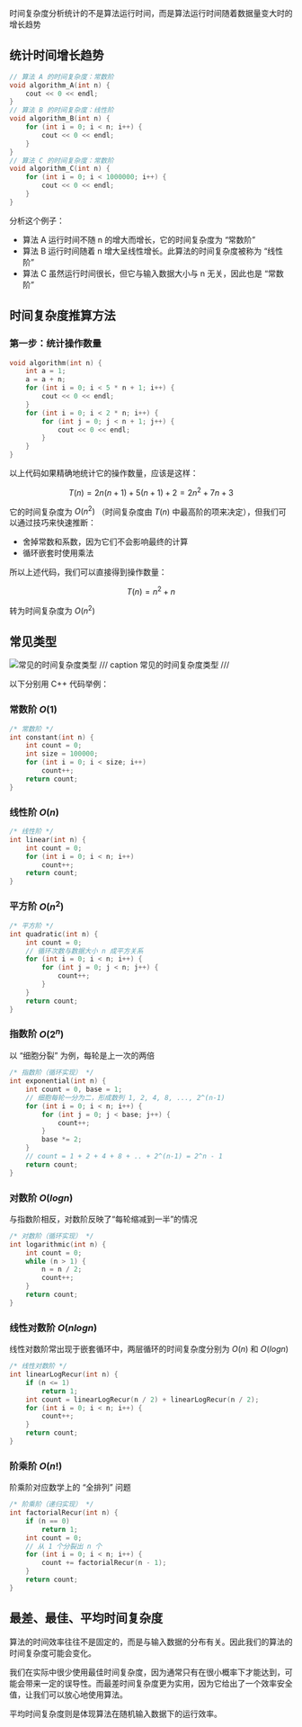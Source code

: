 时间复杂度分析统计的不是算法运行时间，而是算法运行时间随着数据量变大时的增长趋势

## 统计时间增长趋势

```C++
// 算法 A 的时间复杂度：常数阶
void algorithm_A(int n) {
    cout << 0 << endl;
}
// 算法 B 的时间复杂度：线性阶
void algorithm_B(int n) {
    for (int i = 0; i < n; i++) {
        cout << 0 << endl;
    }
}
// 算法 C 的时间复杂度：常数阶
void algorithm_C(int n) {
    for (int i = 0; i < 1000000; i++) {
        cout << 0 << endl;
    }
}
```

分析这个例子：

- 算法 A 运行时间不随 n 的增大而增长，它的时间复杂度为 “常数阶”
- 算法 B 运行时间随着 n 增大呈线性增长。此算法的时间复杂度被称为 “线性阶”
- 算法 C 虽然运行时间很长，但它与输入数据大小与 n 无关，因此也是 “常数阶”


## 时间复杂度推算方法

### 第一步：统计操作数量

```C++
void algorithm(int n) {
    int a = 1;
    a = a + n;
    for (int i = 0; i < 5 * n + 1; i++) {
        cout << 0 << endl;
    }
    for (int i = 0; i < 2 * n; i++) {
        for (int j = 0; j < n + 1; j++) {
            cout << 0 << endl;
        }
    }
}
```

以上代码如果精确地统计它的操作数量，应该是这样：

$$ T(n) = 2n(n + 1) + 5(n + 1) + 2 = 2n^2 + 7n + 3 $$

它的时间复杂度为 $O(n^2)$ （时间复杂度由 $T(n)$ 中最高阶的项来决定），但我们可以通过技巧来快速推断：

- 舍掉常数和系数，因为它们不会影响最终的计算
- 循环嵌套时使用乘法

所以上述代码，我们可以直接得到操作数量：

$$ T(n) = n^2 + n $$

转为时间复杂度为 $O(n^2)$

## 常见类型

![常见的时间复杂度类型](time_complex_0.png)
/// caption
常见的时间复杂度类型
///

以下分别用 C++ 代码举例：

### 常数阶 $O(1)$

```C++
/* 常数阶 */
int constant(int n) {
    int count = 0;
    int size = 100000;
    for (int i = 0; i < size; i++)
        count++;
    return count;
}
```

### 线性阶 $O(n)$

```C++
/* 线性阶 */
int linear(int n) {
    int count = 0;
    for (int i = 0; i < n; i++)
        count++;
    return count;
}
```

### 平方阶 $O(n^2)$

```C++
/* 平方阶 */
int quadratic(int n) {
    int count = 0;
    // 循环次数与数据大小 n 成平方关系
    for (int i = 0; i < n; i++) {
        for (int j = 0; j < n; j++) {
            count++;
        }
    }
    return count;
}
```

### 指数阶 $O(2^n)$

以 “细胞分裂” 为例，每轮是上一次的两倍

```C++
/* 指数阶（循环实现） */
int exponential(int n) {
    int count = 0, base = 1;
    // 细胞每轮一分为二，形成数列 1, 2, 4, 8, ..., 2^(n-1)
    for (int i = 0; i < n; i++) {
        for (int j = 0; j < base; j++) {
            count++;
        }
        base *= 2;
    }
    // count = 1 + 2 + 4 + 8 + .. + 2^(n-1) = 2^n - 1
    return count;
}
```

### 对数阶 $O(log n)$

与指数阶相反，对数阶反映了“每轮缩减到一半”的情况

```C++
/* 对数阶（循环实现） */
int logarithmic(int n) {
    int count = 0;
    while (n > 1) {
        n = n / 2;
        count++;
    }
    return count;
}
```

### 线性对数阶 $O(n log n)$

线性对数阶常出现于嵌套循环中，两层循环的时间复杂度分别为 $O(n)$ 和 $O(log n)$

```C++
/* 线性对数阶 */
int linearLogRecur(int n) {
    if (n <= 1)
        return 1;
    int count = linearLogRecur(n / 2) + linearLogRecur(n / 2);
    for (int i = 0; i < n; i++) {
        count++;
    }
    return count;
}
```

### 阶乘阶 $O(n!)$

阶乘阶对应数学上的 “全排列” 问题

```C++
/* 阶乘阶（递归实现） */
int factorialRecur(int n) {
    if (n == 0)
        return 1;
    int count = 0;
    // 从 1 个分裂出 n 个
    for (int i = 0; i < n; i++) {
        count += factorialRecur(n - 1);
    }
    return count;
}
```


## 最差、最佳、平均时间复杂度

算法的时间效率往往不是固定的，而是与输入数据的分布有关。因此我们的算法的时间复杂度可能会变化。

我们在实际中很少使用最佳时间复杂度，因为通常只有在很小概率下才能达到，可能会带来一定的误导性。而最差时间复杂度更为实用，因为它给出了一个效率安全值，让我们可以放心地使用算法。

平均时间复杂度则是体现算法在随机输入数据下的运行效率。